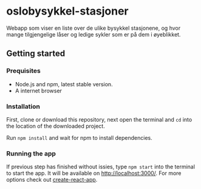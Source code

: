 # oslobysykkel-stasjoner

Webapp som viser en liste over de ulike bysykkel stasjonene, og hvor mange tilgjengelige låser og ledige sykler som er på dem i øyeblikket. 

## Getting started

### Prequisites

* Node.js and npm, latest stable version.
* A internet browser

### Installation
First, clone or download this repository, next open the terminal and `cd` into the location of the downloaded project.  
  
Run `npm install` and wait for npm to install dependencies.

### Running the app

If previous step has finished without issies, type `npm start` into the terminal to start the app. It will be available on [http://localhost:3000/](http://localhost:3000/). For more options check out [create-react-app](https://github.com/facebook/create-react-app).
